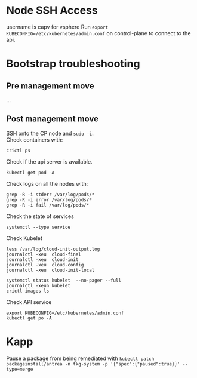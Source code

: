 # Node SSH Access
username is capv for vsphere
Run `export KUBECONFIG=/etc/kubernetes/admin.conf` on control-plane to connect to the api.

# Bootstrap troubleshooting
## Pre management move
...
## Post management move
SSH onto the CP node and `sudo -i`. </br>
Check containers with:
```
crictl ps
```
Check if the api server is available.
```
kubectl get pod -A
```

Check logs on all the nodes with:
```
grep -R -i stderr /var/log/pods/*
grep -R -i error /var/log/pods/*
grep -R -i fail /var/log/pods/*
```

Check the state of services
```
systemctl --type service
```

Check Kubelet
```
less /var/log/cloud-init-output.log
journalctl -xeu  cloud-final
journalctl -xeu  cloud-init
journalctl -xeu  cloud-config
journalctl -xeu  cloud-init-local

systemctl status kubelet  --no-pager --full
journalctl -xeun kubelet
crictl images ls
```

Check API service
```
export KUBECONFIG=/etc/kubernetes/admin.conf
kubectl get po -A
```

# Kapp
Pause a package from being remediated with `kubectl patch packageinstall/antrea -n tkg-system -p '{"spec":{"paused":true}}' --type=merge`